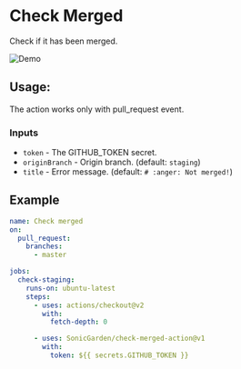 # Check Merged

Check if it has been merged.

![Demo](https://i.gyazo.com/1a7f81b217002632e64268a3407777a1.png)

## Usage:

The action works only with pull_request event.

### Inputs

- `token` - The GITHUB_TOKEN secret.
- `originBranch` - Origin branch. (default: `staging`)
- `title` - Error message. (default: `# :anger: Not merged!`)

## Example

```yaml
name: Check merged
on:
  pull_request:
    branches:
      - master

jobs:
  check-staging:
    runs-on: ubuntu-latest
    steps:
      - uses: actions/checkout@v2
        with:
          fetch-depth: 0

      - uses: SonicGarden/check-merged-action@v1
        with:
          token: ${{ secrets.GITHUB_TOKEN }}
```
